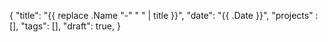 {
  "title": "{{ replace .Name "-" " " | title }}",
  "date": "{{ .Date }}",
  "projects" : [],
  "tags": [],
  "draft": true,
}

